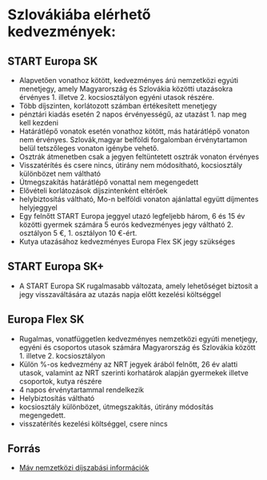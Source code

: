 # Szlovákiába elérhető kedvezmények:

## START Europa SK

  * Alapvetően vonathoz kötött, kedvezményes árú nemzetközi egyúti menetjegy, amely Magyarország és Szlovákia közötti utazásokra érvényes 1. illetve 2. kocsiosztályon egyéni utasok részére.
  * Több díjszinten, korlátozott számban értékesített menetjegy
  * pénztári kiadás esetén 2 napos érvényességű, az utazást 1. nap meg kell kezdeni
  * Határátlépő vonatok esetén vonathoz kötött, más határátlépő vonaton nem érvényes. Szlovák,magyar belföldi forgalomban érvénytartamon belül tetszőleges vonaton igénybe vehető.
  * Osztrák átmenetben csak a jegyen feltüntetett osztrák vonaton érvényes
  * Visszatérítés és csere nincs, útirány nem módosítható, kocsiosztály különbözet nem váltható
  * Útmegszakítás határátlépő vonattal nem megengedett
  * Elővételi korlátozások díjszintenként eltérőek
  * helybiztosítás váltható, Mo-n belföldi vonaton ajánlattal együtt díjmentes helyjeggyel
  * Egy felnőtt START Europa jeggyel utazó legfeljebb három, 6 és 15 év közötti gyermek számára 5 eurós kedvezményes jegy váltható 2. osztályon 5 €, 1. osztályon 10 €-ért.
  * Kutya utazásához kedvezményes Europa Flex SK jegy szükséges

## START Europa SK+

  * A START Europa SK rugalmasabb változata, amely lehetőséget biztosít a jegy visszaváltására az utazás napja előtt kezelési költséggel

## Europa Flex SK

  * Rugalmas, vonatfüggetlen kedvezményes nemzetközi egyúti menetjegy, egyéni és csoportos utasok számára Magyarország és Szlovákia között 1. illetve 2. kocsiosztályon
  * Külön %-os kedvezmény az NRT jegyek árából felnőtt, 26 év alatti utasok, valamint az NRT szerinti korhatárok alapján gyermekek illetve csoportok, kutya részére
  * 4 napos érvénytartammal rendelkezik
  * Helybiztosítás váltható
  * kocsiosztály különbözet, útmegszakítás, útirány módosítás megengedett.
  * visszatérítés kezelési költséggel, csere nincs

## Forrás

  * [Máv nemzetközi díjszabási információk](https://www.mavcsoport.hu/mav-szemelyszallitas/nemzetkozi-utazas/nemzetkozi-szabalyozasok-dijszabasok)

